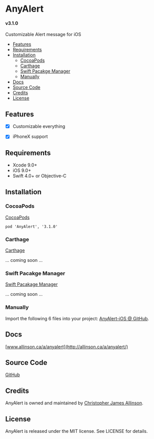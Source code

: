 
# AnyAlert

#### v3.1.0

Customizable Alert message for iOS

- [Features](#features)
- [Requirements](#requirements)
- [Installation](#installation)
    - [CocoaPods](#cocoapods)
    - [Carthage](#carthage)
    - [Swift Pacakge Manager](#swift-pacakge-manager)
    - [Manually](#manually)
- [Docs](#docs)
- [Source Code](#source-code)
- [Credits](#credits)
- [License](#license)


## Features

- [x] Customizable everything
- [x] iPhoneX support


## Requirements

- Xcode 9.0+
- iOS 9.0+
- Swift 4.0+ or Objective-C


## Installation

### CocoaPods

[CocoaPods](http://cocoapods.org)

`pod 'AnyAlert', '3.1.0'`

### Carthage

[Carthage](https://github.com/Carthage/Carthage)

... coming soon ...

### Swift Pacakge Manager

[Swift Pacakage Manager](https://swift.org/package-manager/)

... coming soon ...

### Manually

Import the following 6 files into your project: [AnyAlert-iOS @ GitHub](https://github.com/ChrisAllinson/AnyAlert-iOS/tree/3.1.0/AnyAlert/AnyAlert).


## Docs

[www.allinson.ca/a/anyalert](http://allinson.ca/a/anyalert/)


## Source Code

[GitHub](https://github.com/ChrisAllinson/AnyAlert-iOS/tree/3.1.0/AnyAlert/AnyAlert)


## Credits

AnyAlert is owned and maintained by [Christopher James Allinson](http://www.allinson.ca).


## License

AnyAlert is released under the MIT license. See LICENSE for details.
